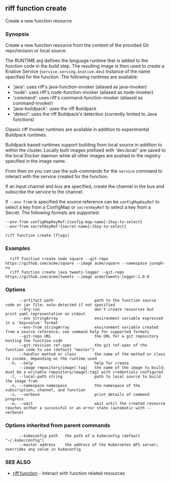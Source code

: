 ## riff function create

Create a new function resource

### Synopsis

Create a new function resource from the content of the provided Git repo/revision or local source.

The RUNTIME arg defines the language runtime that is added to the function code in the build step. The resulting image is then used to create a Knative Service (`service.serving.knative.dev`) instance of the name specified for the function. The following runtimes are available:

- 'java': uses riff's java-function-invoker (aliased as java-invoker)
- 'node': uses riff's node-function-invoker (aliased as node-invoker)
- 'command': uses riff's command-function-invoker (aliased as command-invoker)
- 'java-buildpack': uses the riff Buildpack 
- 'detect': uses the riff Buildpack's detection (currently limited to Java functions) 

Classic riff Invoker runtimes are available in addition to experimental Buildpack runtimes.

Buildpack based runtimes support building from local source in addition to within the cluster. Locally built images prefixed with 'dev.local/' are saved to the local Docker daemon while all other images are pushed to the registry specified in the image name.

From then on you can use the sub-commands for the `service` command to interact with the service created for the function.

If an input channel and bus are specified, create the channel in the bus and subscribe the service to the channel.

If `--env-from` is specified the source reference can be `configMapKeyRef` to select a key from a ConfigMap or `secretKeyRef` to select a key from a Secret. The following formats are supported:

    --env-from configMapKeyRef:{config-map-name}:{key-to-select}
    --env-from secretKeyRef:{secret-name}:{key-to-select}


```
riff function create [flags]
```

### Examples

```
  riff function create node square --git-repo https://github.com/acme/square --image acme/square --namespace joseph-ns
  riff function create java tweets-logger --git-repo https://github.com/acme/tweets --image acme/tweets-logger:1.0.0
```

### Options

```
      --artifact path                  path to the function source code or jar file; auto-detected if not specified
      --dry-run                        don't create resources but print yaml representation on stdout
      --env stringArray                environment variable expressed in a 'key=value' format
      --env-from stringArray           environment variable created from a source reference; see command help for supported formats
      --git-repo URL                   the URL for a git repository hosting the function code
      --git-revision ref-spec          the git ref-spec of the function code to use (default "master")
      --handler method or class        the name of the method or class to invoke, depending on the runtime used
  -h, --help                           help for create
      --image repository/image[:tag]   the name of the image to build; must be a writable repository/image[:tag] with credentials configured
  -l, --local-path string              path to local source to build the image from
  -n, --namespace namespace            the namespace of the subscription, channel, and function
  -v, --verbose                        print details of command progress
  -w, --wait                           wait until the created resource reaches either a successful or an error state (automatic with --verbose)
```

### Options inherited from parent commands

```
      --kubeconfig path   the path of a kubeconfig (default "~/.kube/config")
      --master address    the address of the Kubernetes API server; overrides any value in kubeconfig
```

### SEE ALSO

* [riff function](riff_function.md)	 - Interact with function related resources

